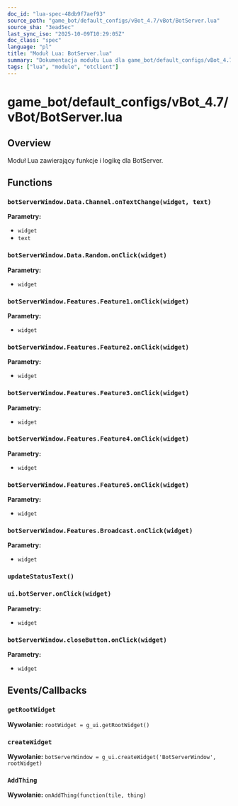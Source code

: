 ```yaml
---
doc_id: "lua-spec-48db9f7aef93"
source_path: "game_bot/default_configs/vBot_4.7/vBot/BotServer.lua"
source_sha: "3ead5ec"
last_sync_iso: "2025-10-09T10:29:05Z"
doc_class: "spec"
language: "pl"
title: "Moduł Lua: BotServer.lua"
summary: "Dokumentacja modułu Lua dla game_bot/default_configs/vBot_4.7/vBot/BotServer.lua"
tags: ["lua", "module", "otclient"]
---
```


# game_bot/default_configs/vBot_4.7/vBot/BotServer.lua

## Overview

Moduł Lua zawierający funkcje i logikę dla BotServer.

## Functions

### `botServerWindow.Data.Channel.onTextChange(widget, text)`

**Parametry:**

- `widget`
- `text`

### `botServerWindow.Data.Random.onClick(widget)`

**Parametry:**

- `widget`

### `botServerWindow.Features.Feature1.onClick(widget)`

**Parametry:**

- `widget`

### `botServerWindow.Features.Feature2.onClick(widget)`

**Parametry:**

- `widget`

### `botServerWindow.Features.Feature3.onClick(widget)`

**Parametry:**

- `widget`

### `botServerWindow.Features.Feature4.onClick(widget)`

**Parametry:**

- `widget`

### `botServerWindow.Features.Feature5.onClick(widget)`

**Parametry:**

- `widget`

### `botServerWindow.Features.Broadcast.onClick(widget)`

**Parametry:**

- `widget`

### `updateStatusText()`

### `ui.botServer.onClick(widget)`

**Parametry:**

- `widget`

### `botServerWindow.closeButton.onClick(widget)`

**Parametry:**

- `widget`

## Events/Callbacks

### `getRootWidget`

**Wywołanie:** `rootWidget = g_ui.getRootWidget()`

### `createWidget`

**Wywołanie:** `botServerWindow = g_ui.createWidget('BotServerWindow', rootWidget)`

### `AddThing`

**Wywołanie:** `onAddThing(function(tile, thing)`
